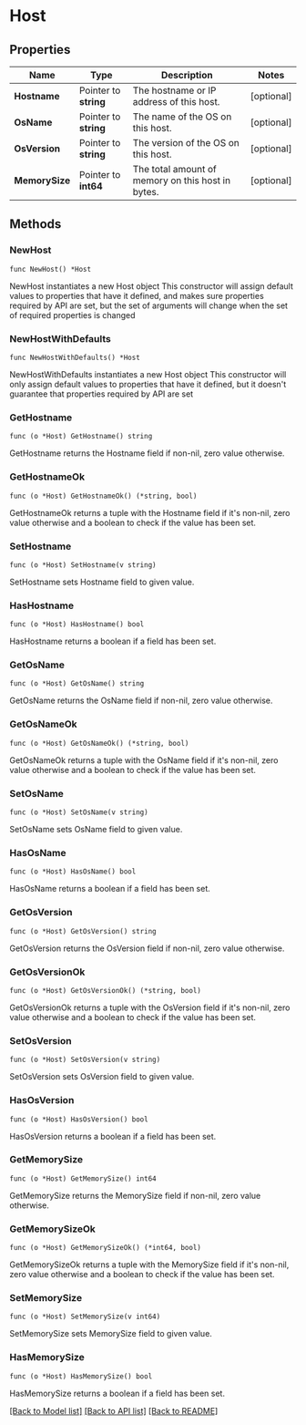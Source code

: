 # Host

## Properties

Name | Type | Description | Notes
------------ | ------------- | ------------- | -------------
**Hostname** | Pointer to **string** | The hostname or IP address of this host. | [optional] 
**OsName** | Pointer to **string** | The name of the OS on this host. | [optional] 
**OsVersion** | Pointer to **string** | The version of the OS on this host. | [optional] 
**MemorySize** | Pointer to **int64** | The total amount of memory on this host in bytes. | [optional] 

## Methods

### NewHost

`func NewHost() *Host`

NewHost instantiates a new Host object
This constructor will assign default values to properties that have it defined,
and makes sure properties required by API are set, but the set of arguments
will change when the set of required properties is changed

### NewHostWithDefaults

`func NewHostWithDefaults() *Host`

NewHostWithDefaults instantiates a new Host object
This constructor will only assign default values to properties that have it defined,
but it doesn't guarantee that properties required by API are set

### GetHostname

`func (o *Host) GetHostname() string`

GetHostname returns the Hostname field if non-nil, zero value otherwise.

### GetHostnameOk

`func (o *Host) GetHostnameOk() (*string, bool)`

GetHostnameOk returns a tuple with the Hostname field if it's non-nil, zero value otherwise
and a boolean to check if the value has been set.

### SetHostname

`func (o *Host) SetHostname(v string)`

SetHostname sets Hostname field to given value.

### HasHostname

`func (o *Host) HasHostname() bool`

HasHostname returns a boolean if a field has been set.

### GetOsName

`func (o *Host) GetOsName() string`

GetOsName returns the OsName field if non-nil, zero value otherwise.

### GetOsNameOk

`func (o *Host) GetOsNameOk() (*string, bool)`

GetOsNameOk returns a tuple with the OsName field if it's non-nil, zero value otherwise
and a boolean to check if the value has been set.

### SetOsName

`func (o *Host) SetOsName(v string)`

SetOsName sets OsName field to given value.

### HasOsName

`func (o *Host) HasOsName() bool`

HasOsName returns a boolean if a field has been set.

### GetOsVersion

`func (o *Host) GetOsVersion() string`

GetOsVersion returns the OsVersion field if non-nil, zero value otherwise.

### GetOsVersionOk

`func (o *Host) GetOsVersionOk() (*string, bool)`

GetOsVersionOk returns a tuple with the OsVersion field if it's non-nil, zero value otherwise
and a boolean to check if the value has been set.

### SetOsVersion

`func (o *Host) SetOsVersion(v string)`

SetOsVersion sets OsVersion field to given value.

### HasOsVersion

`func (o *Host) HasOsVersion() bool`

HasOsVersion returns a boolean if a field has been set.

### GetMemorySize

`func (o *Host) GetMemorySize() int64`

GetMemorySize returns the MemorySize field if non-nil, zero value otherwise.

### GetMemorySizeOk

`func (o *Host) GetMemorySizeOk() (*int64, bool)`

GetMemorySizeOk returns a tuple with the MemorySize field if it's non-nil, zero value otherwise
and a boolean to check if the value has been set.

### SetMemorySize

`func (o *Host) SetMemorySize(v int64)`

SetMemorySize sets MemorySize field to given value.

### HasMemorySize

`func (o *Host) HasMemorySize() bool`

HasMemorySize returns a boolean if a field has been set.


[[Back to Model list]](../README.md#documentation-for-models) [[Back to API list]](../README.md#documentation-for-api-endpoints) [[Back to README]](../README.md)


